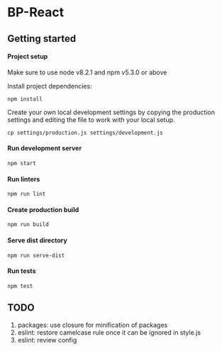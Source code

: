 # BP-React

## Getting started

#### Project setup

Make sure to use node v8.2.1 and npm v5.3.0 or above

Install project dependencies:

```
npm install
```

Create your own local development settings by copying the production settings and editing the file to work with your local setup.

```
cp settings/production.js settings/development.js
```

#### Run development server

```
npm start
```

#### Run linters

```
npm run lint
```

#### Create production build

```
npm run build
```

#### Serve dist directory

```
npm run serve-dist
```

#### Run tests

```
npm test
```

## TODO
1. packages: use closure for minification of packages
2. eslint: restore camelcase rule once it can be ignored in style.js
3. eslint: review config
